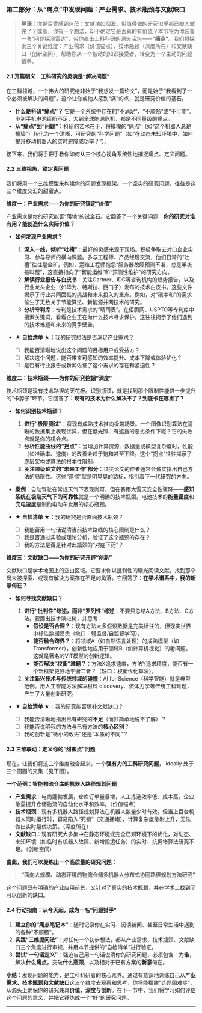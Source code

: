 ### **第二部分：从“痛点”中发现问题：产业需求、技术瓶颈与文献缺口**

> **导语**：你是否曾感到迷茫：文献浩如烟海，但值得做的研究似乎都已被人做完了？或者，你有一个想法，却不确定它是否真的有价值？本节将为你装备一套“问题探测雷达”，带你直击工科科研的源头活水——**“痛点”**。我们将探索三个关键维度：产业需求（价值锚点）、技术瓶颈（深度所在）和文献缺口（创新空间），帮助你从一个被动的知识接受者，转变为一个主动的问题猎手。

#### **2.1 开篇明义：工科研究的灵魂是“解决问题”**

在工科领域，一个伟大的研究绝非始于“我想发一篇论文”，而是始于“我看到了一个必须被解决的问题”。这个让你或他人感到“痛”的点，就是研究价值的基石。

* **什么是科研“痛点”？** 它是一个系统中存在的“不满足”、“不顺畅”或“不可能”。小到手机电池续航不足，大到全球能源危机，都是不同量级的痛点。
* **从“痛点”到“问题”**：科研的艺术在于，将模糊的“痛点”（如“这个机器人总是撞墙”）转化为一个清晰、可研究的“科学问题”（如“在动态未知环境中，如何提升移动机器人的实时避障成功率？”）。

接下来，我们将手把手教你如何从三个核心视角系统性地捕捉痛点、定义问题。

#### **2.2 三维视角，锁定真问题**

我们将用一个三维模型来构建你的问题发现框架。一个坚实的研究问题，往往是这三个维度交汇的甜蜜点。

**维度一：产业需求——为你的研究锚定“价值”**

产业需求是你的研究能否“落地”的试金石。它回答了一个关键问题：**你的研究对谁有用？能创造什么实际价值？**

* **如何发现产业需求？**
    1. **深入一线，倾听“吐槽”**：最好的灵感来源于现场。积极争取去对口企业实习、参与导师的横向课题。多与工程师、产品经理交流，他们日常的“吐槽”往往是金矿。例如，运维工程师抱怨“服务器故障预测不准，总是半夜被叫醒”，这直接指向了“智能运维”和“预测性维护”的研究方向。
    2. **解读行业报告与白皮书**：关注Gartner、IDC等咨询机构的趋势报告，以及行业龙头企业（如华为、特斯拉、西门子）发布的技术白皮书。这些文件揭示了行业共同面临的挑战和未来投入的重点。例如，对“碳中和”的需求催生了无数关于节能算法、新能源并网技术的研究。
    3. **分析专利库**：专利是技术需求的“晴雨表”。在佰腾网、USPTO等专利库中搜索关键词，看看企业正在为什么技术寻求保护，这往往揭示了他们遇到的技术难题和未来的竞争壁垒。

* **★ 自检清单 ★**：我的研究想法是否满足产业需求？
  * [ ] 我能否清晰地说出这个问题的目标用户或受益方？
  * [ ] 解决这个问题，能否带来可感知的效率提升、成本下降或体验优化？
  * [ ] 是否有行业报告或新闻佐证了这个需求的存在和紧迫性？

**维度二：技术瓶颈——为你的研究挖掘“深度”**

技术瓶颈是现有技术路径的天花板。识别瓶颈，就是找到那个限制性能进一步提升的“卡脖子”环节。它回答了：**现有的技术为什么解决不了？到底卡在哪里了？**

* **如何识别技术瓶颈？**
    1. **进行“极限测试”**：将现有成熟技术推向极端场景。一个图像识别算法在清晰的数据集上表现优异，但在低光照、有遮挡的恶劣条件下呢？它的失败点就是你的机会点。
    2. **分析性能曲线的“拐点”**：当增加计算资源、数据量或模型复杂度时，性能（如准确率、速度）的改善会趋于饱和甚至下降。这个“拐点”往往揭示了底层架构或算法的根本性限制。
    3. **关注顶级论文的“未来工作”部分**：顶尖论文的作者通常会诚实指出自己方法的局限性。这些“遗憾”就是明晃晃的路标，指引着下一代研究的方向。

* **案例**：自动驾驶在常规天气下表现尚可，但在暴雨大雪天安全性骤降——**感知系统在极端天气下的可靠性**就是一个明确的技术瓶颈。电池技术的**能量密度**和**充电速度**是制约电动车发展的核心瓶颈。

* **★ 自检清单 ★**：我的研究是否直面技术瓶颈？
  * [ ] 我能否用一句话说清当前技术路线的核心限制是什么？
  * [ ] 我是否通过实验或理论分析，验证了这个瓶颈的存在？
  * [ ] 我的方法是否是针对此瓶颈的“对症下药”？

**维度三：文献缺口——为你的研究开辟“创新”**

文献缺口是学术地图上的空白区域。它要求你以批判性的眼光阅读文献，找到那个尚未被探索、或现有解决方案存在不足的角落。它回答了：**在学术谱系中，我的新意何在？**

* **如何寻找文献缺口？**
    1. **进行“批判性”综述，而非“罗列性”综述**：不要只总结A方法、B方法、C方法。要画出技术演进树，并思考：
        * **假设是否合理？**：现有方法大多假设数据是完美标注的，但现实世界中标注数据昂贵（缺口：弱监督/自监督学习）。
        * **能否融合跨界？**：将领域A（如自然语言处理）的成熟模型（如Transformer），创新性地应用于领域B（如计算机视觉）的老问题。这就是著名的ViT模型的创新逻辑。
        * **能否解决“权衡”难题？**：方法X追求速度，方法Y追求精度，能否有一个新框架更好地平衡二者？（缺口：权衡优化算法）。
    2. **关注新兴技术与传统领域的碰撞**：AI for Science（科学智能）就是典型范例。用人工智能方法解决材料 discovery、流体力学等传统工科难题，产生了大量创新研究。

* **★ 自检清单 ★**：我的研究能否填补文献缺口？
  * [ ] 我能否清晰地指出已有研究的**不足**（而非简单地说不了解）？
  * [ ] 我能否说明我的方法与已有方法的**核心区别**？
  * [ ] 我的创新是“微小的改进”还是“本质的不同”？

#### **2.3 三维联动：定义你的“甜蜜点”问题**

现在，让我们将这三个维度融合起来。一个**强有力的工科研究问题**， ideally 处于三个圆圈的交集（见下图）。

**一个范例：智能物流仓库的机器人路径规划问题**

* **产业需求**：电商蓬勃发展，仓库订单量暴增，人工拣选效率低、成本高。企业急需提升仓储物流的自动化水平和效率。（价值锚点）
* **技术瓶颈**：现有多机器人路径规划算法在机器人数量少时有效，但当上百台机器人同时运行时，容易陷入“死锁”（交通拥堵），计算复杂度急剧上升，无法做出实时最优决策。（深度所在）
* **文献缺口**：现有研究大多集中在静态环境或完全已知环境下的优化，对动态、未知环境（如临时有机器人故障、新增搬运任务）的实时、抗拥堵算法研究不足。（创新空间）

**由此，我们可以凝练出一个高质量的研究问题：**
> **“面向大规模、动态环境的物流仓储多机器人分布式协同路径规划方法研究”**

这个问题既有明确的产业应用前景，又针对了真实的技术瓶颈，并在学术上找到了可以创新的缺口。

#### **2.4 行动指南：从今天起，成为一名“问题猎手”**

1. **建立你的“痛点笔记本”**：随时记录你在实习、阅读新闻、甚至日常生活中遇到的各种“不顺畅”。
2. **实践“三维提问法”**：对任何一个初步想法，都从产业需求、技术瓶颈、文献缺口三个角度进行审视，并用本节提供的“自检清单”进行验证。
3. **尝试“一句话定义”**：强迫自己用一句话说清你的研究问题，必须包含：为**谁**，解决**什么痛点**，突破**什么瓶颈**，以及相对于已有方案的**新意**何在。

**小结**：发现问题的能力，是工科科研者的核心素养。通过有意识地训练自己从**产业需求、技术瓶颈和文献缺口**这三个维度去观察和思考，你将能摆脱“选题困难症”，从源头上确保你的研究兼具**价值、深度与创新**。在下一节中，我们将学习如何评估这个问题的意义，并把它锤炼成一个“好”的研究问题。

---
